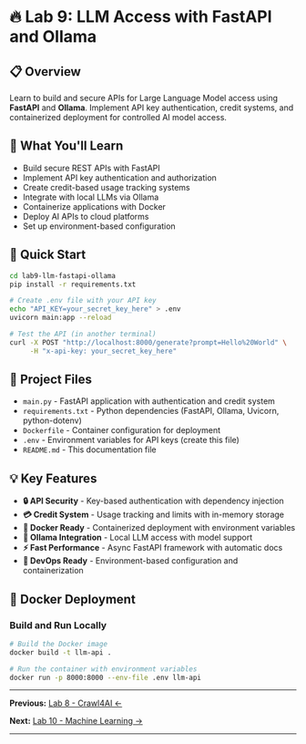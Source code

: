 # 🔥 Lab 9: LLM Access with FastAPI and Ollama

## 📋 Overview
Learn to build and secure APIs for Large Language Model access using **FastAPI** and **Ollama**. Implement API key authentication, credit systems, and containerized deployment for controlled AI model access.

## 🎯 What You'll Learn
- Build secure REST APIs with FastAPI
- Implement API key authentication and authorization  
- Create credit-based usage tracking systems
- Integrate with local LLMs via Ollama
- Containerize applications with Docker
- Deploy AI APIs to cloud platforms
- Set up environment-based configuration

## 🚀 Quick Start

```bash
cd lab9-llm-fastapi-ollama
pip install -r requirements.txt

# Create .env file with your API key
echo "API_KEY=your_secret_key_here" > .env
uvicorn main:app --reload

# Test the API (in another terminal)
curl -X POST "http://localhost:8000/generate?prompt=Hello%20World" \
     -H "x-api-key: your_secret_key_here"
```

## 📁 Project Files
- `main.py` - FastAPI application with authentication and credit system
- `requirements.txt` - Python dependencies (FastAPI, Ollama, Uvicorn, python-dotenv)
- `Dockerfile` - Container configuration for deployment
- `.env` - Environment variables for API keys (create this file)
- `README.md` - This documentation file

## 💡 Key Features
- **🔒 API Security** - Key-based authentication with dependency injection
- **💳 Credit System** - Usage tracking and limits with in-memory storage
- **🐳 Docker Ready** - Containerized deployment with environment variables
- **🤖 Ollama Integration** - Local LLM access with model support
- **⚡ Fast Performance** - Async FastAPI framework with automatic docs
- **🔧 DevOps Ready** - Environment-based configuration and containerization

## 🐳 Docker Deployment

### Build and Run Locally
```bash
# Build the Docker image
docker build -t llm-api .

# Run the container with environment variables
docker run -p 8000:8000 --env-file .env llm-api
```

---

**Previous:** [Lab 8 - Crawl4AI ←](../lab8-crawl4AI)

**Next:** [Lab 10 - Machine Learning →](../lab10-machine-learning)

---